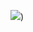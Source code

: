 ![](http://www.plantuml.com/plantuml/uml/VP71IiD048Rl-nH3Jtg8Jr1A3xv1Z-8XD1kD9hibMOKYXROvw44iUl0WHV4DKcrfRMtw2l-yaHD1hI0UTXds-sQ6dsrcpa_TMH8h5xbOqxxknBQRQECej2b5Hkx4Tv4rrEfcJYSgrg4ZPocDZeuT1L6gsnLMnWQQQlKwdhYF1Gzuo7s-nnjXJjX8DPKN8NZ74YNVa2WvNwBW0TOeyOgIC16Zu1nppAGxRpHgv6SKdDA58lhUS2l6bAyz7c69Wl28vygid2th3ZDClDyZVpIYjaqwrbH93_PECjffdUlOQIbt3p-DdgfEJqN6wJJqsvhmW1KAl4YOGiBarUHjF1Qu5hYHTIiUyH2bA6Ci-4h4lxezJyAf_ng_dAOsWNpJ1m00))